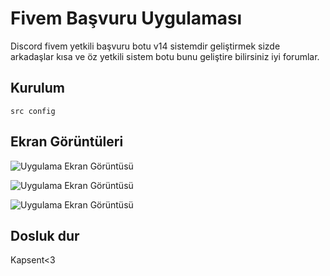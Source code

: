 # Fivem Başvuru Uygulaması

Discord fivem yetkili başvuru botu v14 sistemdir geliştirmek sizde arkadaşlar kısa ve öz yetkili sistem botu bunu geliştire bilirsiniz iyi forumlar.

## Kurulum
```src config```

## Ekran Görüntüleri

![Uygulama Ekran Görüntüsü](https://media.discordapp.net/attachments/1087534967497695352/1100931163285094460/Ekran_goruntusu_2023-04-27_024410.png?width=349&height=111)

![Uygulama Ekran Görüntüsü](https://media.discordapp.net/attachments/1087534967497695352/1100931163578716170/Ekran_goruntusu_2023-04-27_024418.png?width=507&height=198)

![Uygulama Ekran Görüntüsü](https://media.discordapp.net/attachments/1087534967497695352/1100931163025059870/Ekran_goruntusu_2023-04-27_024433.png?width=370&height=96)


## Dosluk dur

Kapsent<3
